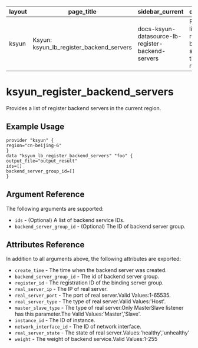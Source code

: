 | layout | page_title                            | sidebar_current                                | description                                                  |
| ------ | ------------------------------------- | ---------------------------------------------- | ------------------------------------------------------------ |
| ksyun  | Ksyun: ksyun_lb_register_backend_servers | docs-ksyun-datasource-lb-register-backend-servers | Provides a list of register backend servers in the current region. |

# ksyun_register_backend_servers

Provides a list of register backend servers in the current region.

## Example Usage

```
provider "ksyun" {
region="cn-beijing-6"
}
data "ksyun_lb_register_backend_servers" "foo" {
output_file="output_result"
ids=[]
backend_server_group_id=[]
}
```

## Argument Reference

The following arguments are supported:

-  `ids` - (Optional) A list of backend service IDs.
- `backend_server_group_id` - (Optional) The ID of backend server group.

## Attributes Reference

In addition to all arguments above, the following attributes are exported:

- `create_time` - The time when the backend server was created.
- `backend_server_group_id` - The id of backend server group.
- `register_id` - The registration ID of the binding server group. 
- `real_server_ip` - The IP of real server.
- `real_server_port` - The port of real server.Valid Values:1-65535.
- `real_server_type` - The type of real server.Valid Values:'Host'.
- `master_slave_type` - The type of real server.Only MasterSlave listener has this parameter.The Valid Values:'Master','Slave'.
- `instance_id` - The ID of instance.
- `network_interface_id` - The ID of network interface.
- `real_server_state` - The state of real server.Values:'healthy','unhealthy'
- `weight` - The weight of backend service.Valid Values:1-255
